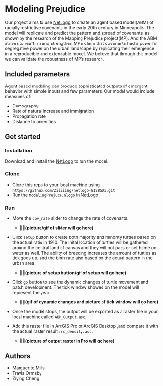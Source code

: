 # Modeling Prejudice
Our project aims to use [NetLogo](http://ccl.northwestern.edu/netlogo/) to create an agent based model(ABM) of racially restrictive covenants in the early 20th century in Minneapolis. 
The model will replicate and predict the pattern and spread of covenants, as shown by the research of the Mapping Prejudice project(MP). 
And the ABM strives to reaffirm and strengthen MP’s claim that covenants had a powerful segregative power on the urban landscape by replicating their emergence in a reproducible and extendable model. 
We believe that through this model we can validate the robustness of MP’s research.

## Included parameters
Agent based modeling can produce sophisticated outputs of emergent behavior with simple inputs and few parameters. 
Our model would include measures of:
- Demography
- Rate of natural increase and immigration
- Propagation rate 
- Distance to amenities

## Get started

### Installation
Download and install the [NetLogo](http://ccl.northwestern.edu/netlogo/) to run the model. 

### Clone
- Clone this repo to your local machine using `https://github.com/Ziiiiing/netlogo-GIS8501.git`
- Run the `ModelingPrejuce.nlogo` in NetLogo

### Run 
- Move the `cov_rate` slider to change the rate of covenants.
  - **💁‍♀️(picture/gif of slider will go here)**

- Click `setup` button to create both majority and minority turtles based on the actual ratio in 1910. 
The inital location of turtles will be gathered around the central land of canvas and they will not pass or set home on water as well. 
The ability of breeding increases the amount of turtles as tick goes up, and the birth rate also based on the actual pattern in the urban area.
  - **💁‍♀️(picture of setup button/gif of setup will go here)**

- Click `go` button to see the dynamic changes of turtle movement and patch development. 
The tick window showed on the model will represent the year.
  - **💁‍♀️(gif of dynamic changes and picture of tick window will go here)**

- Once the model stops, the output will be exported as a raster file in your local machine called `ABM_Output.asc`. 

- Add this raster file in ArcGIS Pro or ArcGIS Desktop ,and compare it with the actual raster result `rrc_density.asc`.
  - **💁‍♀️(picture of output raster in Pro will go here)**






## Authors
- Marguerite Mills
- Travis Ormsby
- Ziying Cheng
